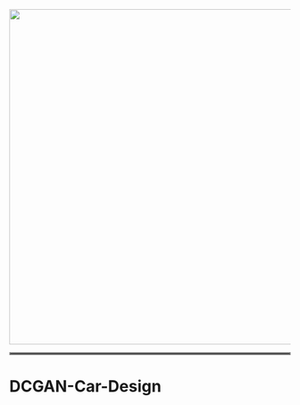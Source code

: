 <img src="https://github.com/amousavi9/DCGAN-Car-Design/blob/main/results/generated-images-epoch-109.png" width="600" height="600"/>
<hr style="border:2px solid gray">

# DCGAN-Car-Design
